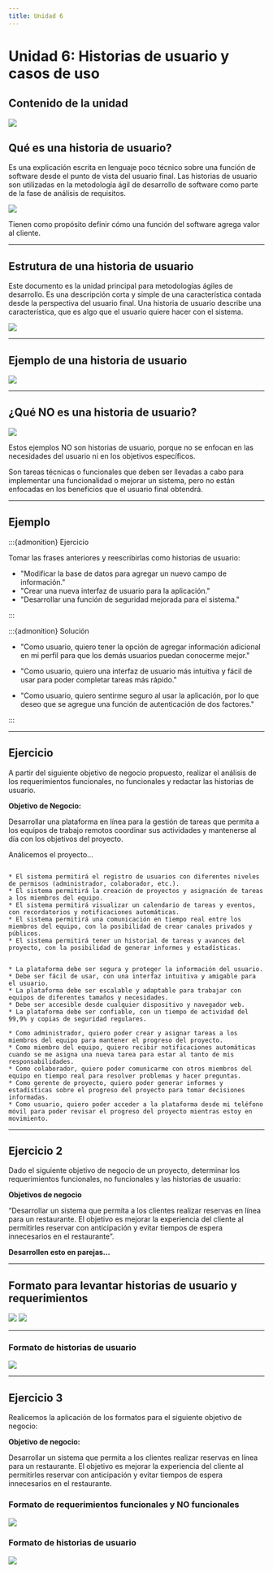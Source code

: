 ```yaml
---
title: Unidad 6
---
```

# Unidad 6: Historias de usuario y casos de uso

## Contenido de la unidad

<img src="_static/images/contenidoU6.png"/>

## Qué es una historia de usuario?

Es una explicación escrita en lenguaje poco técnico sobre una función de software desde el punto de vista del usuario final. Las historias de usuario son utilizadas en la metodología ágil de desarrollo de software como parte de la fase de análisis de requisitos.

<img src="_static/images/U6_1.png"/>

Tienen como propósito definir cómo una función del software agrega valor al cliente.

---

## Estrutura de una historia de usuario

Este documento es la unidad principal para metodologías ágiles de desarrollo. Es una descripción corta y simple de una característica contada desde la perspectiva del usuario final. Una historia de usuario describe una característica, que es algo que el usuario quiere hacer con el sistema.

<img src="_static/images/U6_2.png"/>

---

## Ejemplo de una historia de usuario

<img src="_static/images/U6_3.png"/>

---

## ¿Qué NO es una historia de usuario?

<img src="_static/images/U6_4.png"/>

Estos ejemplos NO son historias de usuario, porque no se enfocan en las necesidades del usuario ni en los objetivos específicos.

Son tareas técnicas o funcionales que deben ser llevadas a cabo para implementar una funcionalidad o mejorar un sistema, pero no están enfocadas en los beneficios que el usuario final obtendrá.

---

## Ejemplo

:::{admonition} Ejercicio

Tomar las frases anteriores y reescribirlas como historias de usuario: 

* "Modificar la base de datos para agregar un nuevo campo de información."
* "Crear una nueva interfaz de usuario para la aplicación."
* "Desarrollar una función de seguridad mejorada para el sistema."

:::

:::{admonition} Solución

* "Como usuario, quiero tener la opción de agregar información adicional en mi perfil para que los demás usuarios puedan conocerme mejor."

* "Como usuario, quiero una interfaz de usuario más intuitiva y fácil de usar para poder completar tareas más rápido."

* "Como usuario, quiero sentirme seguro al usar la aplicación, por lo que deseo que se agregue una función de autenticación de dos factores."

:::

---

## Ejercicio 

A partir del siguiente objetivo de negocio propuesto, realizar el análisis de los requerimientos funcionales, no funcionales y redactar las historias de usuario.

**Objetivo de Negocio:**

Desarrollar una plataforma en línea para la gestión de tareas que permita a los equipos de trabajo remotos coordinar sus actividades y mantenerse al día con los objetivos del proyecto.


Análicemos el proyecto…

```{dropdown} Requerimientos funcionales...

* El sistema permitirá el registro de usuarios con diferentes niveles de permisos (administrador, colaborador, etc.).
* El sistema permitirá la creación de proyectos y asignación de tareas a los miembros del equipo.
* El sistema permitirá visualizar un calendario de tareas y eventos, con recordatorios y notificaciones automáticas.
* El sistema permitirá una comunicación en tiempo real entre los miembros del equipo, con la posibilidad de crear canales privados y públicos.
* El sistema permitirá tener un historial de tareas y avances del proyecto, con la posibilidad de generar informes y estadísticas.
```

```{dropdown} Requerimientos NO funcionales...

* La plataforma debe ser segura y proteger la información del usuario.
* Debe ser fácil de usar, con una interfaz intuitiva y amigable para el usuario.
* La plataforma debe ser escalable y adaptable para trabajar con equipos de diferentes tamaños y necesidades.
* Debe ser accesible desde cualquier dispositivo y navegador web.
* La plataforma debe ser confiable, con un tiempo de actividad del 99,9% y copias de seguridad regulares.
```

```{dropdown} Historias de usuario...
* Como administrador, quiero poder crear y asignar tareas a los miembros del equipo para mantener el progreso del proyecto.
* Como miembro del equipo, quiero recibir notificaciones automáticas cuando se me asigna una nueva tarea para estar al tanto de mis responsabilidades.
* Como colaborador, quiero poder comunicarme con otros miembros del equipo en tiempo real para resolver problemas y hacer preguntas.
* Como gerente de proyecto, quiero poder generar informes y estadísticas sobre el progreso del proyecto para tomar decisiones informadas.
* Como usuario, quiero poder acceder a la plataforma desde mi teléfono móvil para poder revisar el progreso del proyecto mientras estoy en movimiento.
```

---

## Ejercicio 2

Dado el siguiente objetivo de negocio de un proyecto, determinar los requerimientos funcionales, no funcionales y las historias de usuario:

**Objetivos de negocio**

“Desarrollar un sistema que permita a los clientes realizar reservas en línea para un restaurante. El objetivo es mejorar la experiencia del cliente al permitirles reservar con anticipación y evitar tiempos de espera innecesarios en el restaurante”.


**Desarrollen esto en parejas…**

---

## Formato para levantar historias de usuario y requerimientos

<img src="_static/images/U6_6.png"/>
<img src="_static/images/U6_5.png"/>

---

### Formato de historias de usuario

<img src="_static/images/U6_7.png"/>

---

## Ejercicio 3

Realicemos la aplicación de los formatos para el siguiente objetivo de negocio:

**Objetivo de negocio:**

Desarrollar un sistema que permita a los clientes realizar reservas en línea para un restaurante. El objetivo es mejorar la experiencia del cliente al permitirles reservar con anticipación y evitar tiempos de espera innecesarios en el restaurante.

### Formato de requerimientos funcionales y NO funcionales

<img src="_static/images/U6_8.png"/>

### Formato de historias de usuario

<img src="_static/images/U6_9.png"/>



